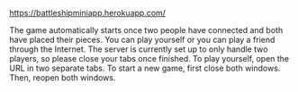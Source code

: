 https://battleshipminiapp.herokuapp.com/

The game automatically starts once two people have connected and both have placed their pieces. You can play yourself or you can play a friend through the Internet.
The server is currently set up to only handle two players, so please close your tabs once finished.
To play yourself, open the URL in two separate tabs. To start a new game, first close both windows. Then, reopen both windows.